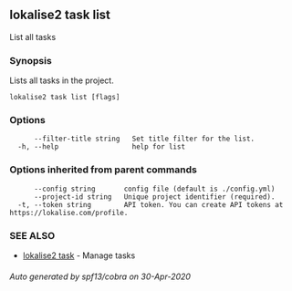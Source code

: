 ## lokalise2 task list

List all tasks

### Synopsis

Lists all tasks in the project.

```
lokalise2 task list [flags]
```

### Options

```
      --filter-title string   Set title filter for the list.
  -h, --help                  help for list
```

### Options inherited from parent commands

```
      --config string       config file (default is ./config.yml)
      --project-id string   Unique project identifier (required).
  -t, --token string        API token. You can create API tokens at https://lokalise.com/profile.
```

### SEE ALSO

* [lokalise2 task](lokalise2_task.md)	 - Manage tasks

###### Auto generated by spf13/cobra on 30-Apr-2020
